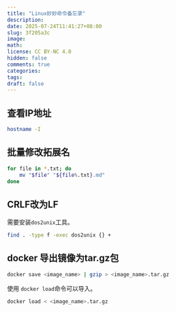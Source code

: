 ```yaml
---
title: "Linux妙妙命令备忘录"
description: 
date: 2025-07-24T11:41:27+08:00
slug: 3f205a3c
image: 
math: 
license: CC BY-NC 4.0
hidden: false
comments: true
categories:
tags:
draft: false
---
```


## 查看IP地址

```bash
hostname -I
```

## 批量修改拓展名

```bash
for file in *.txt; do
    mv "$file" "${file%.txt}.md"
done
```

## CRLF改为LF

需要安装`dos2unix`工具。

```bash
find . -type f -exec dos2unix {} +
```

## docker 导出镜像为tar.gz包

```bash
docker save <image_name> | gzip > <image_name>.tar.gz
```

使用 `docker load`命令可以导入。

```bash
docker load < <image_name>.tar.gz
```
